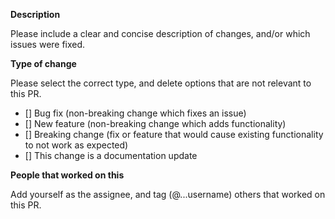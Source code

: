 **Description**

Please include a clear and concise description of changes, and/or which issues were fixed.

**Type of change**

Please select the correct type, and delete options that are not relevant to this PR.

- [] Bug fix (non-breaking change which fixes an issue)
- [] New feature (non-breaking change which adds functionality)
- [] Breaking change (fix or feature that would cause existing functionality to not work as expected)
- [] This change is a documentation update

**People that worked on this**

Add yourself as the assignee, and tag (@...username) others that worked on this PR.
